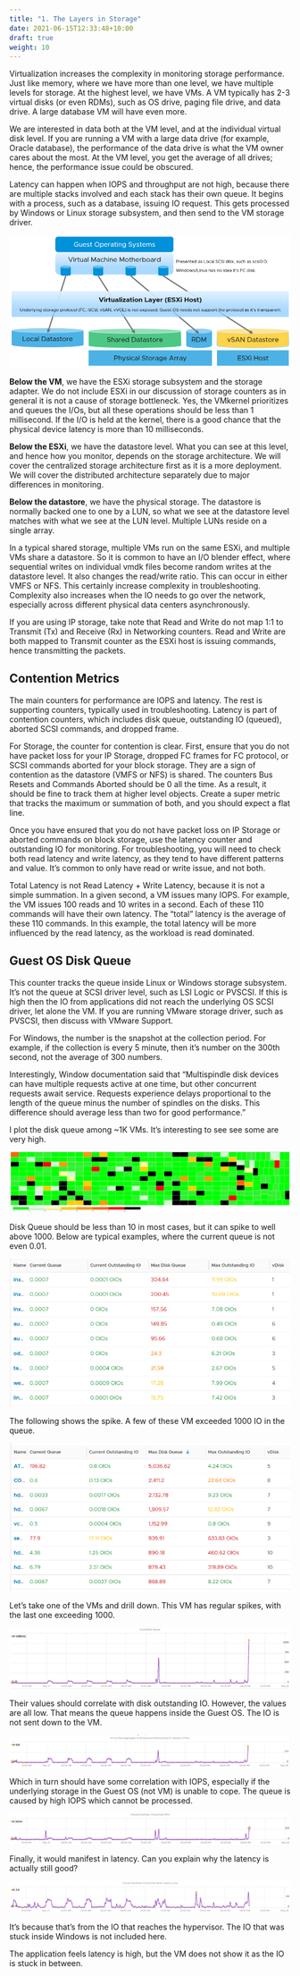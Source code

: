 ```yaml
---
title: "1. The Layers in Storage"
date: 2021-06-15T12:33:48+10:00
draft: true
weight: 10
---
```


Virtualization increases the complexity in monitoring storage performance. Just like memory, where we have more than one level, we have multiple levels for storage. At the highest level, we have VMs. A VM typically has 2-3 virtual disks (or even RDMs), such as OS drive, paging file drive, and data drive. A large database VM will have even more.

We are interested in data both at the VM level, and at the individual virtual disk level. If you are running a VM with a large data drive (for example, Oracle database), the performance of the data drive is what the VM owner cares about the most. At the VM level, you get the average of all drives; hence, the performance issue could be obscured.

Latency can happen when IOPS and throughput are not high, because there are multiple stacks involved and each stack has their own queue. It begins with a process, such as a database, issuing IO request. This gets processed by Windows or Linux storage subsystem, and then send to the VM storage driver. 

![](2.4.1-fig-1.png)

**Below the VM**, we have the ESXi storage subsystem and the storage adapter. We do not include ESXi in our discussion of storage counters as in general it is not a cause of storage bottleneck. Yes, the VMkernel prioritizes and queues the I/Os, but all these operations should be less than 1 millisecond. If the I/O is held at the kernel, there is a good chance that the physical device latency is more than 10 milliseconds.

**Below the ESXi**, we have the datastore level. What you can see at this level, and hence how you monitor, depends on the storage architecture. We will cover the centralized storage architecture first as it is a more deployment. We will cover the distributed architecture separately due to major differences in monitoring. 

**Below the datastore**, we have the physical storage. The datastore is normally backed one to one by a LUN, so what we see at the datastore level matches with what we see at the LUN level. Multiple LUNs reside on a single array.

In a typical shared storage, multiple VMs run on the same ESXi, and multiple VMs share a datastore. So it is common to have an I/O blender effect, where sequential writes on individual vmdk files become random writes at the datastore level. It also changes the read/write ratio. This can occur in either VMFS or NFS. This certainly increase complexity in troubleshooting. Complexity also increases when the IO needs to go over the network, especially across different physical data centers asynchronously.

If you are using IP storage, take note that Read and Write do not map 1:1 to Transmit (Tx) and Receive (Rx) in Networking counters. Read and Write are both mapped to Transmit counter as the ESXi host is issuing commands, hence transmitting the packets.

## Contention Metrics

The main counters for performance are IOPS and latency. The rest is supporting counters, typically used in troubleshooting. Latency is part of contention counters, which includes disk queue, outstanding IO (queued), aborted SCSI commands, and dropped frame.

For Storage, the counter for contention is clear. First, ensure that you do not have packet loss for your IP Storage, dropped FC frames for FC protocol, or SCSI commands aborted for your block storage. They are a sign of contention as the datastore (VMFS or NFS) is shared. The counters Bus Resets and Commands Aborted should be 0 all the time. As a result, it should be fine to track them at higher level objects. Create a super metric that tracks the maximum or summation of both, and you should expect a flat line. 

Once you have ensured that you do not have packet loss on IP Storage or aborted commands on block storage, use the latency counter and outstanding IO for monitoring. For troubleshooting, you will need to check both read latency and write latency, as they tend to have different patterns and value. It’s common to only have read or write issue, and not both.

Total Latency is not Read Latency + Write Latency, because it is not a simple summation. In a given second, a VM issues many IOPS. For example, the VM issues 100 reads and 10 writes in a second. Each of these 110 commands will have their own latency. The “total” latency is the average of these 110 commands. In this example, the total latency will be more influenced by the read latency, as the workload is read dominated. 

## Guest OS Disk Queue

This counter tracks the queue inside Linux or Windows storage subsystem. It’s not the queue at SCSI driver level, such as LSI Logic or PVSCSI. If this is high then the IO from applications did not reach the underlying OS SCSI driver, let alone the VM. If you are running VMware storage driver, such as PVSCSI, then discuss with VMware Support.

For Windows, the number is the snapshot at the collection period. For example, if the collection is every 5 minute, then it’s number on the 300th second, not the average of 300 numbers.

Interestingly, Window documentation said that “Multispindle disk devices can have multiple requests active at one time, but other concurrent requests await service. Requests experience delays proportional to the length of the queue minus the number of spindles on the disks. This difference should average less than two for good performance.”

I plot the disk queue among ~1K VMs. It’s interesting to see see some are very high.

![](2.4.1-fig-2.png)

Disk Queue should be less than 10 in most cases, but it can spike to well above 1000. Below are typical examples, where the current queue is not even 0.01.

![](2.4.1-fig-3.png)

The following shows the spike. A few of these VM exceeded 1000 IO in the queue.

![](2.4.1-fig-4.png)

Let’s take one of the VMs and drill down. This VM has regular spikes, with the last one exceeding 1000.

![](2.4.1-fig-5.png)

Their values should correlate with disk outstanding IO. However, the values are all low. That means the queue happens inside the Guest OS. The IO is not sent down to the VM.

![](2.4.1-fig-6.png)

Which in turn should have some correlation with IOPS, especially if the underlying storage in the Guest OS (not VM) is unable to cope. The queue is caused by high IOPS which cannot be processed.

![](2.4.1-fig-7.png)

Finally, it would manifest in latency. Can you explain why the latency is actually still good?

![](2.4.1-fig-8.png)


It’s because that’s from the IO that reaches the hypervisor. The IO that was stuck inside Windows is not included here. 

The application feels latency is high, but the VM does not show it as the IO is stuck in between. 